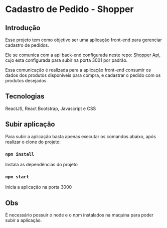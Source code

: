 # Cadastro de Pedido - Shopper

## Introdução 

Esse projeto tem como objetivo ser uma aplicação front-end para gerenciar cadastro de pedidos.

Ele se comunica com a api back-end configurada neste repo: [Shopper Api](https://github.com/brendasimionato/shopper), cujo esta configurada para subir na porta 3001 por padrão.

Essa comunicação é realizada para a aplicação front-end consumir os dados dos produtos disponíveis para compra, e cadastrar o pedido com os produtos desejados.

## Tecnologias

ReactJS, React Bootstrap, Javascript e CSS

## Subir aplicação

Para subir a aplicação basta apenas executar os comandos abaixo, após realizar o clone do projeto:

### `npm install`
Instala as dependências do projeto

### `npm start`
Inicia a aplicação na porta 3000

## Obs
É necessário possuir o node e o npm instalados na maquina para poder subir a aplicação.

